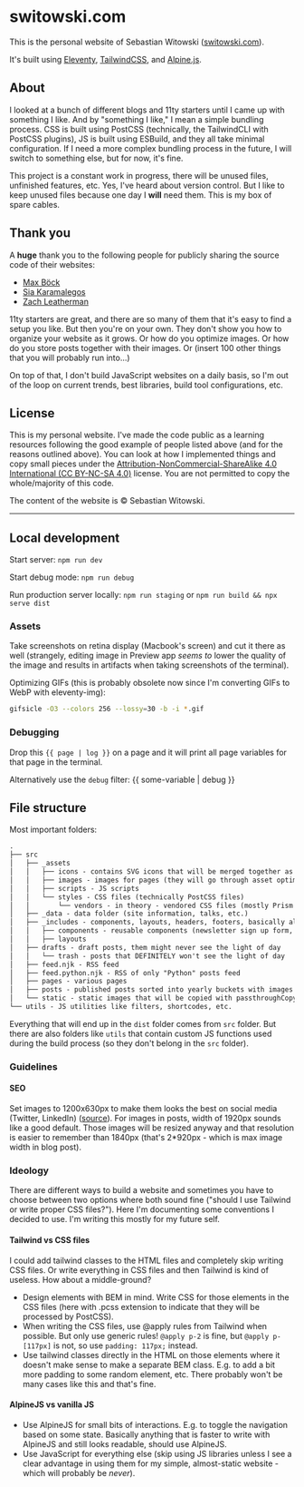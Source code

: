 # switowski.com

This is the personal website of Sebastian Witowski ([switowski.com](https://switowski.com)).

It's built using [Eleventy](https://www.11ty.dev/), [TailwindCSS](https://tailwindcss.com/), and [Alpine.js](https://alpinejs.dev/).

## About

I looked at a bunch of different blogs and 11ty starters until I came up with something I like. And by "something I like," I mean a simple bundling process. CSS is built using PostCSS (technically, the TailwindCLI with PostCSS plugins), JS is built using ESBuild, and they all take minimal configuration. If I need a more complex bundling process in the future, I will switch to something else, but for now, it's fine.

This project is a constant work in progress, there will be unused files, unfinished features, etc. Yes, I've heard about version control. But I like to keep unused files because one day I **will** need them. This is my box of spare cables.

## Thank you

A **huge** thank you to the following people for publicly sharing the source code of their websites:

* [Max Böck](https://mxb.dev/)
* [Sia Karamalegos](https://sia.codes/)
* [Zach Leatherman](https://www.zachleat.com/)

11ty starters are great, and there are so many of them that it's easy to find a setup you like. But then you're on your own. They don't show you how to organize your website as it grows. Or how do you optimize images. Or how do you store posts together with their images. Or (insert 100 other things that you will probably run into...)

On top of that, I don't build JavaScript websites on a daily basis, so I'm out of the loop on current trends, best libraries, build tool configurations, etc.

## License

This is my personal website. I've made the code public as a learning resources following the good example of people listed above (and for the reasons outlined above). You can look at how I implemented things and copy small pieces under the [Attribution-NonCommercial-ShareAlike 4.0 International (CC BY-NC-SA 4.0)](https://creativecommons.org/licenses/by-nc-sa/4.0/) license. You are not permitted to copy the whole/majority of this code.

The content of the website is © Sebastian Witowski.

----

## Local development

Start server: `npm run dev`

Start debug mode: `npm run debug`

Run production server locally: `npm run staging` or `npm run build && npx serve dist`

### Assets

Take screenshots on retina display (Macbook's screen) and cut it there as well (strangely, editing image in Preview app *seems to* lower the quality of the image and results in artifacts when taking screenshots of the terminal).

Optimizing GIFs (this is probably obsolete now since I'm converting GIFs to WebP with eleventy-img):

```bash
gifsicle -O3 --colors 256 --lossy=30 -b -i *.gif
```

### Debugging

Drop this `{{ page | log }}` on a page and it will print all page variables for that page in the terminal.

Alternatively use the `debug` filter: {{ some-variable | debug }}

## File structure

Most important folders:

```txt
.
├── src
│   ├── _assets
│   │   ├── icons - contains SVG icons that will be merged together as SVG sprite
│   │   ├── images - images for pages (they will go through asset optimization with eleventy-img and WILL change name)
│   │   ├── scripts - JS scripts
│   │   └── styles - CSS files (technically PostCSS files)
│   │       └── vendors - in theory - vendored CSS files (mostly Prism themes)
│   ├── _data - data folder (site information, talks, etc.)
│   ├── _includes - components, layouts, headers, footers, basically all nunjucks files go here
│   │   ├── components - reusable components (newsletter sign up form, post card template, etc.)
│   │   ├── layouts
│   ├── drafts - draft posts, them might never see the light of day
│   │   └── trash - posts that DEFINITELY won't see the light of day
│   ├── feed.njk - RSS feed
│   ├── feed.python.njk - RSS of only "Python" posts feed
│   ├── pages - various pages
│   ├── posts - published posts sorted into yearly buckets with images stored next to the markdown text
│   └── static - static images that will be copied with passthroughCopy (so without any modifications)
└── utils - JS utilities like filters, shortcodes, etc.
```

Everything that will end up in the `dist` folder comes from `src` folder. But there are also folders like `utils` that contain custom JS functions used during the build process (so they don't belong in the `src` folder).

### Guidelines

#### SEO

Set images to 1200x630px to make them looks the best on social media (Twitter, LinkedIn) ([source](https://iamturns.com/open-graph-image-size/)).
For images in posts, width of 1920px sounds like a good default. Those images will be resized anyway and that resolution is easier to remember than 1840px (that's 2*920px - which is max image width in blog post).

### Ideology

There are different ways to build a website and sometimes you have to choose between two options where both sound fine ("should I use Tailwind or write proper CSS files?"). Here I'm documenting some conventions I decided to use. I'm writing this mostly for my future self.

#### Tailwind vs CSS files

I could add tailwind classes to the HTML files and completely skip writing CSS files. Or write everything in CSS files and then Tailwind is kind of useless. How about a middle-ground?

* Design elements with BEM in mind. Write CSS for those elements in the CSS files (here with .pcss extension to indicate that they will be processed by PostCSS).
* When writing the CSS files, use @apply rules from Tailwind when possible. But only use generic rules! `@apply p-2` is fine, but `@apply p-[117px]` is not, so use `padding: 117px;` instead.
* Use tailwind classes directly in the HTML on those elements where it doesn't make sense to make a separate BEM class. E.g. to add a bit more padding to some random element, etc. There probably won't be many cases like this and that's fine.

#### AlpineJS vs vanilla JS

* Use AlpineJS for small bits of interactions. E.g. to toggle the navigation based on some state. Basically anything that is faster to write with AlpineJS and still looks readable, should use AlpineJS.
* Use JavaScript for everything else (skip using JS libraries unless I see a clear advantage in using them for my simple, almost-static website - which will probably be *never*).
